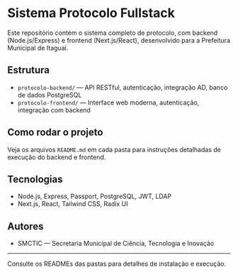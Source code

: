 # Sistema Protocolo Fullstack

Este repositório contém o sistema completo de protocolo, com backend (Node.js/Express) e frontend (Next.js/React), desenvolvido para a Prefeitura Municipal de Itaguaí.

## Estrutura

- `protocolo-backend/` — API RESTful, autenticação, integração AD, banco de dados PostgreSQL
- `protocolo-frontend/` — Interface web moderna, autenticação, integração com backend

## Como rodar o projeto

Veja os arquivos `README.md` em cada pasta para instruções detalhadas de execução do backend e frontend.

## Tecnologias
- Node.js, Express, Passport, PostgreSQL, JWT, LDAP
- Next.js, React, Tailwind CSS, Radix UI

## Autores
- SMCTIC — Secretaria Municipal de Ciência, Tecnologia e Inovação

---

Consulte os READMEs das pastas para detalhes de instalação e execução.
